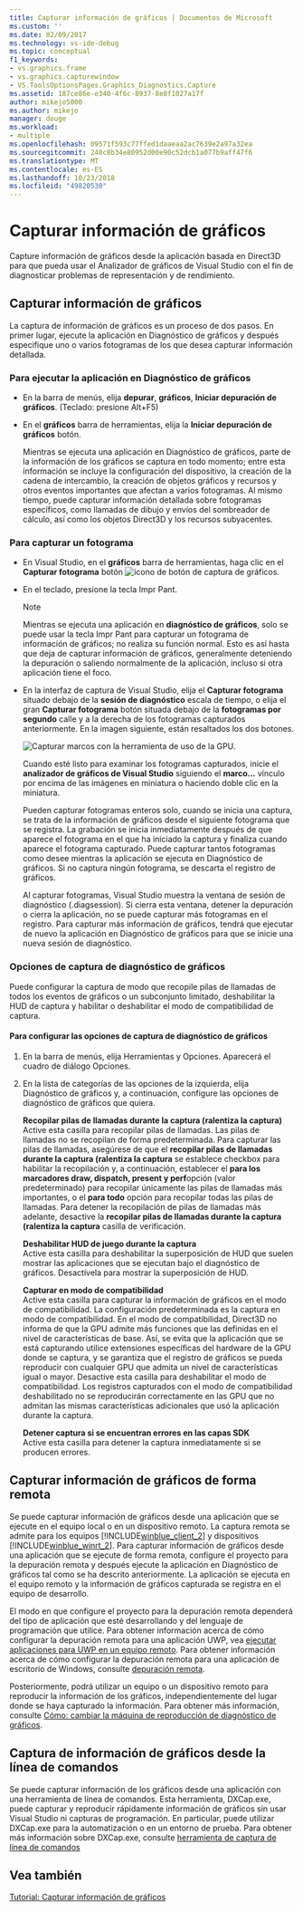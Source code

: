 ```yaml
---
title: Capturar información de gráficos | Documentos de Microsoft
ms.custom: ''
ms.date: 02/09/2017
ms.technology: vs-ide-debug
ms.topic: conceptual
f1_keywords:
- vs.graphics.frame
- vs.graphics.capturewindow
- VS.ToolsOptionsPages.Graphics_Diagnostics.Capture
ms.assetid: 187ce86e-e340-4f6c-8937-8e8f1027a17f
author: mikejo5000
ms.author: mikejo
manager: douge
ms.workload:
- multiple
ms.openlocfilehash: 09571f593c77ffed1daaeaa2ac7639e2a97a32ea
ms.sourcegitcommit: 240c8b34e80952d00e90c52dcb1a077b9aff47f6
ms.translationtype: MT
ms.contentlocale: es-ES
ms.lasthandoff: 10/23/2018
ms.locfileid: "49820530"
---
```

# <a name="capturing-graphics-information"></a>Capturar información de gráficos
Capture información de gráficos desde la aplicación basada en Direct3D para que pueda usar el Analizador de gráficos de Visual Studio con el fin de diagnosticar problemas de representación y de rendimiento.  
  
## <a name="capturing-graphics-information"></a>Capturar información de gráficos  
 La captura de información de gráficos es un proceso de dos pasos. En primer lugar, ejecute la aplicación en Diagnóstico de gráficos y después especifique uno o varios fotogramas de los que desea capturar información detallada.  
  
### <a name="to-run-your-app-under-graphics-diagnostics"></a>Para ejecutar la aplicación en Diagnóstico de gráficos  
  
- En la barra de menús, elija **depurar**, **gráficos**, **Iniciar depuración de gráficos**. (Teclado: presione Alt+F5)  
  
- En el **gráficos** barra de herramientas, elija la **Iniciar depuración de gráficos** botón.  
  
  Mientras se ejecuta una aplicación en Diagnóstico de gráficos, parte de la información de los gráficos se captura en todo momento; entre esta información se incluye la configuración del dispositivo, la creación de la cadena de intercambio, la creación de objetos gráficos y recursos y otros eventos importantes que afectan a varios fotogramas. Al mismo tiempo, puede capturar información detallada sobre fotogramas específicos, como llamadas de dibujo y envíos del sombreador de cálculo, así como los objetos Direct3D y los recursos subyacentes.  
  
### <a name="to-capture-a-frame"></a>Para capturar un fotograma  
  
- En Visual Studio, en el **gráficos** barra de herramientas, haga clic en el **Capturar fotograma** botón ![icono de botón de captura de gráficos](media/debuggingdirectxgraphics.png "DebuggingDirectXGraphics").  
  
- En el teclado, presione la tecla Impr Pant.
  
  > [!NOTE]
  >  Mientras se ejecuta una aplicación en **diagnóstico de gráficos**, solo se puede usar la tecla Impr Pant para capturar un fotograma de información de gráficos; no realiza su función normal. Esto es así hasta que deja de capturar información de gráficos, generalmente deteniendo la depuración o saliendo normalmente de la aplicación, incluso si otra aplicación tiene el foco.  
  
- En la interfaz de captura de Visual Studio, elija el **Capturar fotograma** situado debajo de la **sesión de diagnóstico** escala de tiempo, o elija el gran **Capturar fotograma** botón situada debajo de la **fotogramas por segundo** calle y a la derecha de los fotogramas capturados anteriormente. En la imagen siguiente, están resaltados los dos botones.  
  
   ![Capturar marcos con la herramienta de uso de la GPU.](media/pix_gpu_usage_tool_capture_frame.png)  
  
   Cuando esté listo para examinar los fotogramas capturados, inicie el **analizador de gráficos de Visual Studio** siguiendo el **marco...**  vínculo por encima de las imágenes en miniatura o haciendo doble clic en la miniatura.  
  
  Pueden capturar fotogramas enteros solo, cuando se inicia una captura, se trata de la información de gráficos desde el siguiente fotograma que se registra. La grabación se inicia inmediatamente después de que aparece el fotograma en el que ha iniciado la captura y finaliza cuando aparece el fotograma capturado. Puede capturar tantos fotogramas como desee mientras la aplicación se ejecuta en Diagnóstico de gráficos. Si no captura ningún fotograma, se descarta el registro de gráficos.  
  
  Al capturar fotogramas, Visual Studio muestra la ventana de sesión de diagnóstico (.diagsession). Si cierra esta ventana, detener la depuración o cierra la aplicación, no se puede capturar más fotogramas en el registro. Para capturar más información de gráficos, tendrá que ejecutar de nuevo la aplicación en Diagnóstico de gráficos para que se inicie una nueva sesión de diagnóstico.  
  
### <a name="graphics-diagnostics-capture-options"></a>Opciones de captura de diagnóstico de gráficos  
 Puede configurar la captura de modo que recopile pilas de llamadas de todos los eventos de gráficos o un subconjunto limitado, deshabilitar la HUD de captura y habilitar o deshabilitar el modo de compatibilidad de captura.  
  
#### <a name="to-configure-graphics-diagnostics-capture-options"></a>Para configurar las opciones de captura de diagnóstico de gráficos  
  
1.  En la barra de menús, elija Herramientas y Opciones. Aparecerá el cuadro de diálogo Opciones.  
  
2.  En la lista de categorías de las opciones de la izquierda, elija Diagnóstico de gráficos y, a continuación, configure las opciones de diagnóstico de gráficos que quiera.  
  
     **Recopilar pilas de llamadas durante la captura (ralentiza la captura)**  
     Active esta casilla para recopilar pilas de llamadas. Las pilas de llamadas no se recopilan de forma predeterminada. Para capturar las pilas de llamadas, asegúrese de que el **recopilar pilas de llamadas durante la captura (ralentiza la captura** se establece checkbox para habilitar la recopilación y, a continuación, establecer el **para los marcadores draw, dispatch, present y perf**opción (valor predeterminado) para recopilar únicamente las pilas de llamadas más importantes, o el **para todo** opción para recopilar todas las pilas de llamadas. Para detener la recopilación de pilas de llamadas más adelante, desactive la **recopilar pilas de llamadas durante la captura (ralentiza la captura** casilla de verificación.  
  
     **Deshabilitar HUD de juego durante la captura**  
     Active esta casilla para deshabilitar la superposición de HUD que suelen mostrar las aplicaciones que se ejecutan bajo el diagnóstico de gráficos. Desactívela para mostrar la superposición de HUD.  
  
     **Capturar en modo de compatibilidad**  
     Active esta casilla para capturar la información de gráficos en el modo de compatibilidad. La configuración predeterminada es la captura en modo de compatibilidad. En el modo de compatibilidad, Direct3D no informa de que la GPU admite más funciones que las definidas en el nivel de características de base. Así, se evita que la aplicación que se está capturando utilice extensiones específicas del hardware de la GPU donde se captura, y se garantiza que el registro de gráficos se pueda reproducir con cualquier GPU que admita un nivel de características igual o mayor. Desactive esta casilla para deshabilitar el modo de compatibilidad. Los registros capturados con el modo de compatibilidad deshabilitado no se reproducirán correctamente en las GPU que no admitan las mismas características adicionales que usó la aplicación durante la captura.  
  
     **Detener captura si se encuentran errores en las capas SDK**  
     Active esta casilla para detener la captura inmediatamente si se producen errores.  
  
## <a name="capturing-graphics-information-remotely"></a>Capturar información de gráficos de forma remota  
 Se puede capturar información de gráficos desde una aplicación que se ejecute en el equipo local o en un dispositivo remoto. La captura remota se admite para los equipos [!INCLUDE[winblue_client_2](../includes/winblue_client_2_md.md)] y dispositivos [!INCLUDE[winblue_winrt_2](../includes/winblue_winrt_2_md.md)]. Para capturar información de gráficos desde una aplicación que se ejecute de forma remota, configure el proyecto para la depuración remota y después ejecute la aplicación en Diagnóstico de gráficos tal como se ha descrito anteriormente. La aplicación se ejecuta en el equipo remoto y la información de gráficos capturada se registra en el equipo de desarrollo.  
  
 El modo en que configure el proyecto para la depuración remota dependerá del tipo de aplicación que esté desarrollando y del lenguaje de programación que utilice. Para obtener información acerca de cómo configurar la depuración remota para una aplicación UWP, vea [ejecutar aplicaciones para UWP en un equipo remoto](../run-windows-store-apps-on-a-remote-machine.md). Para obtener información acerca de cómo configurar la depuración remota para una aplicación de escritorio de Windows, consulte [depuración remota](../remote-debugging.md).  
  
 Posteriormente, podrá utilizar un equipo o un dispositivo remoto para reproducir la información de los gráficos, independientemente del lugar donde se haya capturado la información. Para obtener más información, consulte [Cómo: cambiar la máquina de reproducción de diagnóstico de gráficos](how-to-change-the-graphics-diagnostics-playback-machine.md).  
  
## <a name="capturing-graphics-information-from-the-command-line"></a>Captura de información de gráficos desde la línea de comandos  
 Se puede capturar información de los gráficos desde una aplicación con una herramienta de línea de comandos. Esta herramienta, DXCap.exe, puede capturar y reproducir rápidamente información de gráficos sin usar Visual Studio ni capturas de programación. En particular, puede utilizar DXCap.exe para la automatización o en un entorno de prueba. Para obtener más información sobre DXCap.exe, consulte [herramienta de captura de línea de comandos](command-line-capture-tool.md)  
  
## <a name="see-also"></a>Vea también  
 [Tutorial: Capturar información de gráficos](walkthrough-capturing-graphics-information.md)